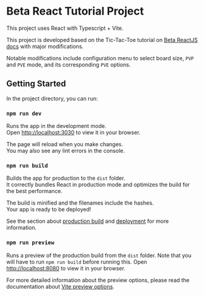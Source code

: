 # Beta React Tutorial Project
This project uses React with Typescript + Vite.

This project is developed based on the Tic-Tac-Toe tutorial on [Beta ReactJS docs](https://react.dev/learn/tutorial-tic-tac-toe) with major modifications. 

Notable modifications include configuration menu to select board size, `PVP` and `PVE` mode, and its corresponding `PVE` options. 

## Getting Started

In the project directory, you can run:

### `npm run dev`

Runs the app in the development mode.\
Open [http://localhost:3030](http://localhost:3030) to view it in your browser.

The page will reload when you make changes.\
You may also see any lint errors in the console.

### `npm run build`

Builds the app for production to the `dist` folder.\
It correctly bundles React in production mode and optimizes the build for the best performance.

The build is minified and the filenames include the hashes.\
Your app is ready to be deployed!

See the section about [production build](https://vitejs.dev/guide/build.html) and [deployment](https://facebook.github.io/create-react-app/docs/deployment) for more information.

### `npm run preview`

Runs a preview of the production build from the `dist` folder. 
Note that you will have to run `npm run build` before running this. 
Open [http://localhost:8080](http://localhost:8080) to view it in your browser.

For more detailed information about the preview options, please read the documentation about [Vite preview options](https://vitejs.dev/config/preview-options.html#preview-options).

